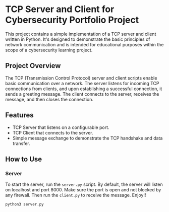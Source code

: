 # TCP Server and Client for Cybersecurity Portfolio Project

This project contains a simple implementation of a TCP server and client written in Python. It's designed to demonstrate the basic principles of network communication and is intended for educational purposes within the scope of a cybersecurity learning project.

## Project Overview

The TCP (Transmission Control Protocol) server and client scripts enable basic communication over a network. The server listens for incoming TCP connections from clients, and upon establishing a successful connection, it sends a greeting message. The client connects to the server, receives the message, and then closes the connection.

## Features

- TCP Server that listens on a configurable port.
- TCP Client that connects to the server.
- Simple message exchange to demonstrate the TCP handshake and data transfer.

## How to Use

### Server

To start the server, run the `server.py` script. By default, the server will listen on localhost and port 8000. Make sure the port is open and not blocked by any firewall. Then run the `client.py` to receive the message. Enjoy!!

```bash
python3 server.py
